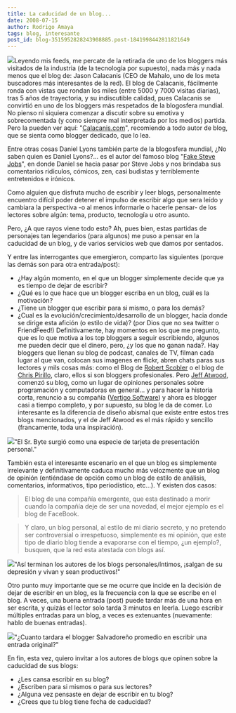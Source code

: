 ```yaml
---
title: La caducidad de un blog...
date: 2008-07-15
author: Rodrigo Amaya
tags: blog, interesante
post_id: blog-3515952828243908885.post-1841998442811821649
---
```


[![](http://bp0.blogger.com/_ayvorITawE4/SH1yQ41O2uI/AAAAAAAAA48/GWvZoq8Ny3w/s400/blogger_logo.png)](http://bp0.blogger.com/_ayvorITawE4/SH1yQ41O2uI/AAAAAAAAA48/GWvZoq8Ny3w/s1600-h/blogger_logo.png)Leyendo mis feeds, me percate de la retirada de uno de los bloggers más visitados de la industria (de la tecnología por supuesto), nada más y nada menos que el blog de: Jason Calacanis (CEO de Mahalo, uno de los meta buscadores más interesantes de la red). El blog de Calacanis, fácilmente ronda con vistas que rondan los miles (entre 5000 y 7000 visitas diarias), tras 5 años de trayectoria, y su indiscutible calidad, pues Calacanis se convirtió en uno de los bloggers más respetados de la blogosfera mundial. No pienso ni siquiera comenzar a discutir sobre su emotiva y sobrecomentada (y como siempre mal interpretada por los medios) partida. Pero la pueden ver aquí: "[Calacanis.com](http://www.calacanis.com/2008/07/11/official-announcement-regarding-my-retirement-from-blogging/)", recomiendo a todo autor de blog, que se sienta como blogger dedicado, que lo lea.

Entre otras cosas Daniel Lyons también parte de la blogosfera mundial, ¿No saben quien es Daniel Lyons?... es el autor del famoso blog "[Fake Steve Jobs](http://fakesteve.blogspot.com/2008/07/i-am-so-friggin-high-its-not-funny.html)", en donde Daniel se hacia pasar por Steve Jobs y nos brindaba sus comentarios ridículos, cómicos, zen, casi budistas y terriblemente entretenidos e irónicos.

Como alguien que disfruta mucho de escribir y leer blogs, personalmente encuentro difícil poder detener el impulso de escribir algo que sera leído y cambiara la perspectiva -o al menos informarle o hacerle pensar- de los lectores sobre algún: tema, producto, tecnología u otro asunto.

Pero, ¿A que rayos viene todo esto? Ah, pues bien, estas partidas de personajes tan legendarios (para algunos) me puso a pensar en la caducidad de un blog, y de varios servicios web que damos por sentados.

Y entre las interrogantes que emergieron, comparto las siguientes (porque las demás son para otra entrada/post):

- ¿Hay algún momento, en el que un blogger simplemente decide que ya es tiempo de dejar de escribir?
- ¿Qué es lo que hace que un blogger escriba en un blog, cuál es la motivación?
- ¿Tiene un blogger que escribir para si mismo, o para los demás?
- ¿Cual es la evolución/crecimiento/desarrollo de un blogger, hacia donde se dirige esta afición (o estilo de vida)? (por Dios que no sea twitter o FriendFeed!)
Definitivamente, hay momentos en los que me pregunto, que es lo que motiva a los top bloggers a seguir escribiendo, algunos me pueden decir que el dinero, pero, ¿y los que no ganan nada?. Hay bloggers que llenan su blog de podcast, canales de TV, filman cada lugar al que van, colocan sus imagenes en flickr, abren chats paras sus lectores y mils cosas más: como el Blog de [Robert Scobler](http://scobleizer.com/) o el blog de [Chris Pirillo](http://chris.pirillo.com/), claro, ellos si son bloggers profesionales. Pero [Jeff Atwood](http://www.codinghorror.com/blog/), comenzó su blog, como un lugar de opiniones personales sobre programación y computadoras en general... y para hacer la historia corta, renuncio a su compañía ([Vertigo Software](http://www.vertigo.com/)) y ahora es blogger casi a tiempo completo, y por supuesto, su blog le da de comer. Lo interesante es la diferencia de diseño abismal que existe entre estos tres blogs mencionados, y el de Jeff Atwood es el más rápido y sencillo (francamente, toda una inspiración).

[![](http://bp3.blogger.com/_ayvorITawE4/SH1yQ6QBnSI/AAAAAAAAA5E/1j-ehwlKkDM/s400/blog-presentacion.jpg)](http://bp3.blogger.com/_ayvorITawE4/SH1yQ6QBnSI/AAAAAAAAA5E/1j-ehwlKkDM/s1600-h/blog-presentacion.jpg)"El Sr. Byte surgió como una especie de tarjeta de presentación personal."

También esta el interesante escenario en el que un blog es simplemente irrelevante y definitivamente caduca mucho más velozmente que un blog de opinión (entiéndase de opción como un blog de estilo de análisis, comentarios, informativos, tipo periodístico, etc...). Y existen dos casos:

> El blog de una
> compañía emergente, que esta destinado a morir cuando la compañía deje de ser una
> novedad, el mejor ejemplo es el blog de FaceBook.

> Y claro,
> un blog personal, al estilo de mi diario
> secreto, y no pretendo ser controversial o irrespetuoso, simplemente es mi
> opinión, que este tipo de diario blog tiende a evaporarse con el tiempo, ¿un ejemplo?,
> busquen, que la red esta atestada con blogs así.

[![](http://bp2.blogger.com/_ayvorITawE4/SH1yRTx6y3I/AAAAAAAAA5U/pOg9dnVJ1bs/s400/midiario-blogger.jpg)](http://bp2.blogger.com/_ayvorITawE4/SH1yRTx6y3I/AAAAAAAAA5U/pOg9dnVJ1bs/s1600-h/midiario-blogger.jpg)"Así terminan los autores de los blogs personales/íntimos, ¡salgan de su depresión y vivan y sean productivos!"

Otro punto muy importante que se me ocurre que incide en la decisión de dejar de escribir en un blog, es la frecuencia con la que se escribe en el blog. A veces, una buena entrada (post) puede tardar más de una hora en ser escrita, y quizás el lector solo tarda 3 minutos en leerla. Luego escribir múltiples entradas para un blog, a veces es extenuantes (nuevamente: hablo de buenas entradas).

[![](http://bp3.blogger.com/_ayvorITawE4/SH1yRLLo8CI/AAAAAAAAA5M/ziJDPKzQTgs/s400/escribir.jpg)](http://bp3.blogger.com/_ayvorITawE4/SH1yRLLo8CI/AAAAAAAAA5M/ziJDPKzQTgs/s1600-h/escribir.jpg)"¿Cuanto tardara el blogger Salvadoreño promedio en escribir una entrada original?"

En fin, esta vez, quiero invitar a los autores de blogs que opinen sobre la caducidad de sus blogs:

- ¿Les cansa escribir en su blog?
- ¿Escriben para si mismos o para sus lectores?
- ¿Alguna vez pensaste en dejar de escribir en tu blog?
- ¿Crees que tu blog tiene fecha de caducidad?